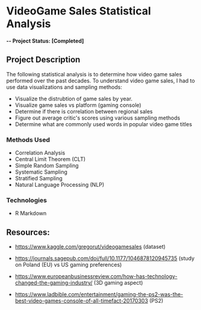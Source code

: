 # VideoGame Sales Statistical Analysis

#### -- Project Status: [Completed]

## Project Description
The following statistical analysis is to determine how video game sales performed over the past decades. 
To understand video game sales, I had to use data visualizations and sampling methods:

* Visualize the distrubtion of game sales by year.
* Visualize game sales vs platform (gaming console)
* Determine if there is correlation between regional sales
* Figure out average critic's scores using various sampling methods
* Determine what are commonly used words in popular video game titles 


### Methods Used
* Correlation Analysis
* Central Limit Theorem (CLT)
* Simple Random Sampling
* Systematic Sampling 
* Stratified Sampling
* Natural Language Processing (NLP)

### Technologies 
* R Markdown


## Resources:

* https://www.kaggle.com/gregorut/videogamesales (dataset)

* https://journals.sagepub.com/doi/full/10.1177/1046878120945735 (study on Poland (EU) vs US gaming preferences)

* https://www.europeanbusinessreview.com/how-has-technology-changed-the-gaming-industry/ (3D gaming aspect)

* https://www.ladbible.com/entertainment/gaming-the-ps2-was-the-best-video-games-console-of-all-timefact-20170303 (PS2)



